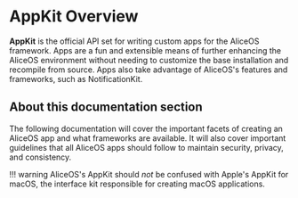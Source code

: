 #  AppKit Overview

**AppKit** is the official API set for writing custom apps for the AliceOS framework. Apps are a fun and extensible means of further enhancing the AliceOS environment without needing to customize the base installation and recompile from source. Apps also take advantage of AliceOS's features and frameworks, such as NotificationKit.

## About this documentation section

The following documentation will cover the important facets of creating an AliceOS app and what frameworks are available. It will also cover important guidelines that all AliceOS apps should follow to maintain security, privacy, and consistency.

!!! warning
    AliceOS's AppKit should _not_ be confused with Apple's AppKit for macOS, the interface kit responsible for creating macOS applications.
